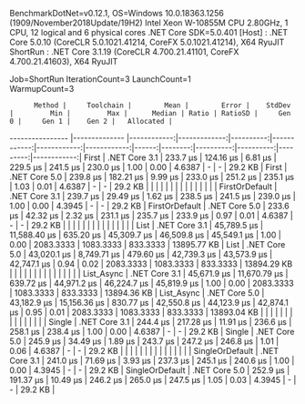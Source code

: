 
BenchmarkDotNet=v0.12.1, OS=Windows 10.0.18363.1256 (1909/November2018Update/19H2)
Intel Xeon W-10855M CPU 2.80GHz, 1 CPU, 12 logical and 6 physical cores
.NET Core SDK=5.0.401
  [Host]   : .NET Core 5.0.10 (CoreCLR 5.0.1021.41214, CoreFX 5.0.1021.41214), X64 RyuJIT
  ShortRun : .NET Core 3.1.19 (CoreCLR 4.700.21.41101, CoreFX 4.700.21.41603), X64 RyuJIT

Job=ShortRun  IterationCount=3  LaunchCount=1  
WarmupCount=3  

          Method |     Toolchain |        Mean |        Error |    StdDev |         Min |         Max |      Median | Ratio | RatioSD |     Gen 0 |     Gen 1 |    Gen 2 |   Allocated |
---------------- |-------------- |------------:|-------------:|----------:|------------:|------------:|------------:|------:|--------:|----------:|----------:|---------:|------------:|
           First | .NET Core 3.1 |    233.7 μs |    124.16 μs |   6.81 μs |    229.5 μs |    241.5 μs |    230.0 μs |  1.00 |    0.00 |    4.6387 |         - |        - |     29.2 KB |
           First | .NET Core 5.0 |    239.8 μs |    182.21 μs |   9.99 μs |    233.0 μs |    251.2 μs |    235.1 μs |  1.03 |    0.01 |    4.6387 |         - |        - |     29.2 KB |
                 |               |             |              |           |             |             |             |       |         |           |           |          |             |
  FirstOrDefault | .NET Core 3.1 |    239.7 μs |     29.49 μs |   1.62 μs |    238.5 μs |    241.5 μs |    239.0 μs |  1.00 |    0.00 |    4.3945 |         - |        - |     29.2 KB |
  FirstOrDefault | .NET Core 5.0 |    233.6 μs |     42.32 μs |   2.32 μs |    231.1 μs |    235.7 μs |    233.9 μs |  0.97 |    0.01 |    4.6387 |         - |        - |     29.2 KB |
                 |               |             |              |           |             |             |             |       |         |           |           |          |             |
            List | .NET Core 3.1 | 45,789.5 μs | 11,588.40 μs | 635.20 μs | 45,309.7 μs | 46,509.8 μs | 45,549.1 μs |  1.00 |    0.00 | 2083.3333 | 1083.3333 | 833.3333 | 13895.77 KB |
            List | .NET Core 5.0 | 43,020.1 μs |  8,749.71 μs | 479.60 μs | 42,739.3 μs | 43,573.9 μs | 42,747.1 μs |  0.94 |    0.02 | 2083.3333 | 1083.3333 | 833.3333 | 13894.29 KB |
                 |               |             |              |           |             |             |             |       |         |           |           |          |             |
      List_Async | .NET Core 3.1 | 45,671.9 μs | 11,670.79 μs | 639.72 μs | 44,971.2 μs | 46,224.7 μs | 45,819.9 μs |  1.00 |    0.00 | 2083.3333 | 1083.3333 | 833.3333 | 13894.36 KB |
      List_Async | .NET Core 5.0 | 43,182.9 μs | 15,156.36 μs | 830.77 μs | 42,550.8 μs | 44,123.9 μs | 42,874.1 μs |  0.95 |    0.01 | 2083.3333 | 1083.3333 | 833.3333 | 13893.04 KB |
                 |               |             |              |           |             |             |             |       |         |           |           |          |             |
          Single | .NET Core 3.1 |    244.4 μs |    217.28 μs |  11.91 μs |    236.6 μs |    258.1 μs |    238.4 μs |  1.00 |    0.00 |    4.6387 |         - |        - |     29.2 KB |
          Single | .NET Core 5.0 |    245.9 μs |     34.49 μs |   1.89 μs |    243.7 μs |    247.2 μs |    246.8 μs |  1.01 |    0.06 |    4.6387 |         - |        - |     29.2 KB |
                 |               |             |              |           |             |             |             |       |         |           |           |          |             |
 SingleOrDefault | .NET Core 3.1 |    241.0 μs |     71.69 μs |   3.93 μs |    237.3 μs |    245.1 μs |    240.6 μs |  1.00 |    0.00 |    4.3945 |         - |        - |     29.2 KB |
 SingleOrDefault | .NET Core 5.0 |    252.9 μs |    191.37 μs |  10.49 μs |    246.2 μs |    265.0 μs |    247.5 μs |  1.05 |    0.03 |    4.3945 |         - |        - |     29.2 KB |
